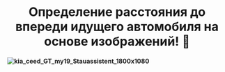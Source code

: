 <h1 align="center">  Определение расстояния до впереди  идущего автомобиля на основе изображений! 🚗<h4 ><h4 >

![kia_ceed_GT_my19_Stauassistent_1800x1080](https://user-images.githubusercontent.com/99044896/186978241-ba179b45-833c-4d01-b842-6fa137c8b6ab.jpg)
